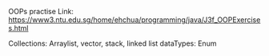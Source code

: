 OOPs practise Link: https://www3.ntu.edu.sg/home/ehchua/programming/java/J3f_OOPExercises.html


Collections: Arraylist, vector, stack, linked list
dataTypes: Enum